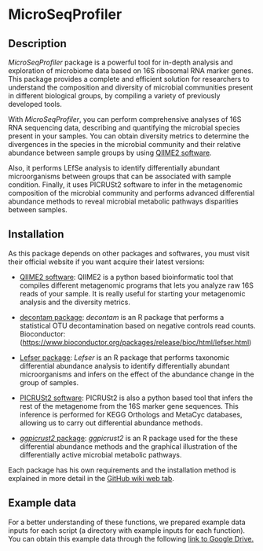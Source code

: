 # MicroSeqProfiler

## Description

*MicroSeqProfiler* package is a powerful tool for in-depth analysis and exploration of microbiome data based on 16S ribosomal RNA marker genes. This package provides a complete and efficient solution for researchers to understand the composition and diversity of microbial communities present in different biological groups, by compiling a variety of previously developed tools.

With *MicroSeqProfiler*, you can perform comprehensive analyses of 16S RNA sequencing data, describing and quantifying the microbial species present in your samples. You can obtain diversity metrics to determine the divergences in the species in the microbial community and their relative abundance between sample groups by using [QIIME2 software](https://qiime2.org/).

Also, it performs LEfSe analysis to identify differentially abundant microorganisms between groups that can be associated with sample condition. Finally, it uses PICRUSt2 software to infer in the metagenomic composition of the microbial community and performs advanced differential abundance methods to reveal microbial metabolic pathways disparities between samples.

## Installation

As this package depends on other packages and softwares, you must visit their official website if you want acquire their latest versions:

-   [QIIME2 software](https://docs.qiime2.org/): QIIME2 is a python based bioinformatic tool that compiles different metagenomic programs that lets you analyze raw 16S reads of your sample. It is really useful for starting your metagenomic analysis and the diversity metrics.

-   [decontam package](https://github.com/benjjneb/decontam): *decontam* is an R package that performs a statistical OTU decontamination based on negative controls read counts. Bioconductor: (https://www.bioconductor.org/packages/release/bioc/html/lefser.html)

-   [Lefser package](https://github.com/waldronlab/lefser): *Lefser* is an R package that performs taxonomic differential abundance analysis to identify differentially abundant microorganisms and infers on the effect of the abundance change in the group of samples.

-   [PICRUSt2 software](https://github.com/picrust/picrust2): PICRUSt2 is also a python based tool that infers the rest of the metagenome from the 16S marker gene sequences. This inference is performed for KEGG Orthologs and MetaCyc databases, allowing us to carry out differential abundance methods.

-   [*ggpicrust2* package](https://github.com/cafferychen777/ggpicrust2): *ggpicrust2* is an R package used for the these differential abundance methods and the graphical illustration of the differentially active microbial metabolic pathways.

Each package has his own requirements and the installation method is explained in more detail in the [GitHub wiki web tab](https://github.com/juanravm/MicroSeqProfiler/wiki).

## Example data

For a better understanding of these functions, we prepared example data inputs for each script (a directory with example inputs for each function). You can obtain this example data through the following [link to Google Drive.](https://drive.google.com/drive/folders/10HhEDj57BGYD3aDi5E_5vNvG5jb54V4Q?usp=drive_link "ExampleData")
